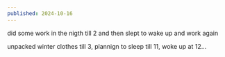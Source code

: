 ```yaml
---
published: 2024-10-16
---
```


did some work in the nigth till 2 and then slept to wake up and work again 

unpacked winter clothes till 3, plannign to sleep till 11, woke up at 12...